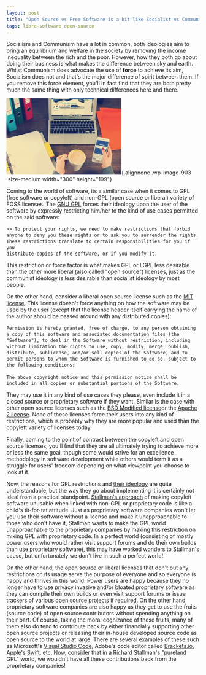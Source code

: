 ```yaml
---
layout: post
title: "Open Source vs Free Software is a bit like Socialist vs Communist"
tags: libre-software open-source
---
```


Socialism and Communism have a lot in common, both ideologies aim to bring an equilibrium and welfare in the society by removing the income inequality between the rich and the poor. However, how they both go about doing their business is what makes the difference between sky and earth. Whilst Communism does advocate the use of **force** to achieve its aim, Socialism does not and that's the major difference of spirit between them. If you remove this force element, you'll in fact find that they are both pretty much the same thing with only technical differences here and there.<!--more-->

![pexels-photo-273691](/uploads/2018/07/pexels-photo-273691-300x199.jpeg){.alignnone .wp-image-903 .size-medium width="300" height="199"}

Coming to the world of software, its a similar case when it comes to GPL (free software or copyleft) and non-GPL (open source or liberal) variety of FOSS licenses. The [GNU GPL](https://www.gnu.org/licenses/old-licenses/gpl-2.0.txt) forces their ideology upon the user of the software by expressly restricting him/her to the kind of use cases permitted on the said software:

    >> To protect your rights, we need to make restrictions that forbid
    anyone to deny you these rights or to ask you to surrender the rights.
    These restrictions translate to certain responsibilities for you if you
    distribute copies of the software, or if you modify it.

This restriction or force factor is what makes GPL or LGPL less desirable than the other more liberal (also called "open source") licenses, just as the communist ideology is less desirable than socialist ideology by most people.

On the other hand, consider a liberal open source license such as the [MIT license](https://opensource.org/licenses/MIT). This license doesn't force anything on how the software may be used by the user (except that the license header itself carrying the name of the author should be passed around with any distributed copies):

    Permission is hereby granted, free of charge, to any person obtaining a copy of this software and associated documentation files (the "Software"), to deal in the Software without restriction, including without limitation the rights to use, copy, modify, merge, publish, distribute, sublicense, and/or sell copies of the Software, and to permit persons to whom the Software is furnished to do so, subject to the following conditions:

    The above copyright notice and this permission notice shall be included in all copies or substantial portions of the Software.

They may use it in any kind of use cases they please, even include it in a closed source or proprietary software if they want. Similar is the case with other open source licenses such as the [BSD Modified license](https://opensource.org/licenses/BSD-3-Clause)or the [Apache 2 license](https://opensource.org/licenses/Apache-2.0). None of these licenses force their users into any kind of restrictions, which is probably why they are more popular and used than the copyleft variety of licenses today.

Finally, coming to the point of contrast between the copyleft and open source licenses, you'll find that they are all ultimately trying to achieve more or less the same goal, though some would strive for an excellence methodology in software development while others would term it as a struggle for users' freedom depending on what viewpoint you choose to look at it.

Now, the reasons for GPL restrictions and [their ideology](https://www.fsf.org/) are quite understandable, but the way they go about implementing it is certainly not ideal from a practical standpoint. [Stallman's approach](https://stallman.org/) of making copyleft software unusable when linked with non-GPL or proprietary code is like a child's tit-for-tat attitude. Just as proprietary software companies won't let you use their software without a license and make it unapproachable to those who don't have it, Stallman wants to make the GPL world unapproachable to the proprietary companies by making this restriction on mixing GPL with proprietary code. In a perfect world (consisting of mostly power users who would rather visit support forums and do their own builds than use proprietary software), this may have worked wonders to Stallman's cause, but unfortunately we don't live in such a perfect world!

On the other hand, the open source or liberal licenses that don't put any restrictions on its usage serve the purpose of everyone and so everyone is happy and thrives in this world. Power users are happy because they no longer have to use privacy invasive and/or bloated proprietary software as they can compile their own builds or even visit support forums or issue trackers of various open source projects if required. On the other hand, proprietary software companies are also happy as they get to use the fruits (source code) of open source contributors without spending anything on their part. Of course, taking the moral cognizance of these fruits, many of them also do tend to contribute back by either financially supporting other open source projects or releasing their in-house developed source code as open source to the world at large. There are several examples of these such as Microsoft's [Visual Studio Code](https://code.visualstudio.com/), Adobe's code editor called [Brackets.io](http://brackets.io/), Apple's [Swift](https://developer.apple.com/swift/), etc. Now, consider that in a Richard Stallman's "pureland GPL" world, we wouldn't have all these contributions back from the proprietary companies!
